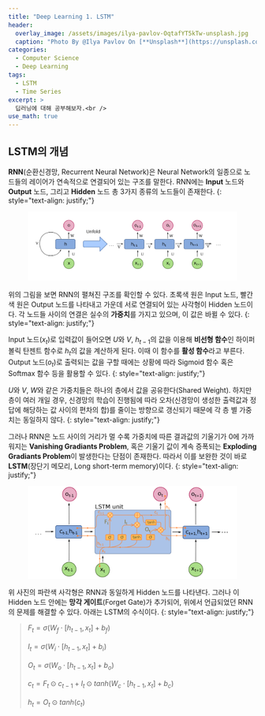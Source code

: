 ```yaml
---
title: "Deep Learning 1. LSTM"
header:
  overlay_image: /assets/images/ilya-pavlov-OqtafYT5kTw-unsplash.jpg
  caption: "Photo By @Ilya Pavlov On [**Unsplash**](https://unsplash.com/@ilyapavlov)"
categories:
  - Computer Science
  - Deep Learning
tags:
  - LSTM
  - Time Series
excerpt: >
  딥러닝에 대해 공부해보자.<br />
use_math: true
---
```


## LSTM의 개념

**RNN**(순환신경망, Recurrent Neural Network)은 Neural Network의 일종으로 노드들의 레이어가 연속적으로 연결되어 있는 구조를 말한다. RNN에는 **Input** 노드와 **Output** 노드, 그리고 **Hidden** 노드 총 3가지 종류의 노드들이 존재한다.
{: style="text-align: justify;"}

<figure class="align-center">
  <img src="/assets/images/Recurrent_neural_network_unfold.png" alt="">
</figure>

위의 그림을 보면 RNN의 펼쳐진 구조를 확인할 수 있다. 초록색 원은 Input 노드, 빨간색 원은 Output 노드를 나타내고 가운데 서로 연결되어 있는 사각형이 Hidden 노드이다. 각 노드들 사이의 연결은 실수의 **가중치**를 가지고 있으며, 이 값은 바뀔 수 있다.
{: style="text-align: justify;"}

Input 노드($x_{t}$)로 입력값이 들어오면 $U$와 $V$, $h_{t-1}$의 값을 이용해 **비선형 함수**인 하이퍼볼릭 탄젠트 함수로 $h_{t}$의 값을 계산하게 된다. 이때 이 함수를 **활성 함수**라고 부른다. Output 노드($o_{t}$)로 출력되는 값을 구할 때에는 상황에 따라 Sigmoid 함수 혹은 Softmax 함수 등을 활용할 수 있다.
{: style="text-align: justify;"}

$U$와 $V$, $W$와 같은 가중치들은 하나의 층에서 값을 공유한다(Shared Weight). 하지만 층이 여러 개일 경우, 신경망의 학습이 진행됨에 따라 오차(신경망이 생성한 출력값과 정답에 해당하는 값 사이의 편차의 합)를 줄이는 방향으로 갱신되기 때문에 각 층 별 가중치는 동일하지 않다.
{: style="text-align: justify;"}

그러나 RNN은 노드 사이의 거리가 멀 수록 가중치에 따른 결과값의 기울기가 0에 가까워지는 **Vanishing Gradiants Problem**, 혹은 기울기 값이 계속 증폭되는 **Exploding Gradiants Problem**이 발생한다는 단점이 존재한다. 따라서 이를 보완한 것이 바로 **LSTM**(장단기 메모리, Long short-term memory)이다.
{: style="text-align: justify;"}

<figure class="align-center">
  <img src="/assets/images/LSTM_Cell.png" alt="">
</figure>

위 사진의 파란색 사각형은 RNN과 동일하게 Hidden 노드를 나타낸다. 그러나 이 Hidden 노드 안에는 **망각 게이트**(Forget Gate)가 추가되어, 위에서 언급되었던 RNN의 문제를 해결할 수 있다. 아래는 LSTM의 수식이다.
{: style="text-align: justify;"}

> $F_{t} = \sigma(W_{f}\cdot[h_{t-1}, x_{t}] + b_{f})$<br><br>$I_{t} = \sigma(W_{i}\cdot[h_{t-1}, x_{t}] + b_{i})$<br><br>$O_{t} = \sigma(W_{o}\cdot[h_{t-1}, x_{t}] + b_{o})$<br><br>$c_{t} = F_{t} \odot c_{t-1} + I_{t} \odot tanh(W_{c}\cdot[h_{t-1}, x_{t}] + b_{c})$<br><br>$h_{t} = O_{t} \odot tanh(c_{t})$
